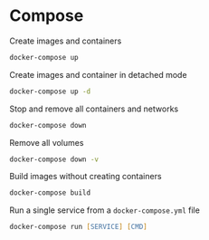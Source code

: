 # Compose

Create images and containers
```zsh
docker-compose up
```

Create images and container in detached mode
```zsh
docker-compose up -d
```

Stop and remove all containers and networks
```zsh
docker-compose down
```

Remove all volumes
```zsh
docker-compose down -v
```

Build images without creating containers
```zsh
docker-compose build
```

Run a single service from a `docker-compose.yml` file
```zsh
docker-compose run [SERVICE] [CMD]
```
